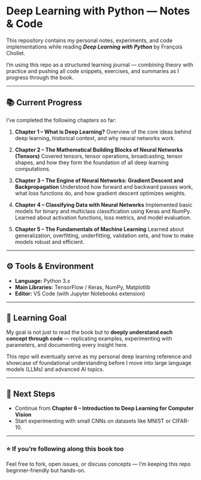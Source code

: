 # Deep Learning with Python — Notes & Code

This repository contains my personal notes, experiments, and code implementations while reading ***Deep Learning with Python*** by François Chollet.

I’m using this repo as a structured learning journal — combining theory with practice and pushing all code snippets, exercises, and summaries as I progress through the book.

---

## 📚 Current Progress

I’ve completed the following chapters so far:

1. **Chapter 1 – What is Deep Learning?**
   Overview of the core ideas behind deep learning, historical context, and why neural networks work.

2. **Chapter 2 – The Mathematical Building Blocks of Neural Networks (Tensors)**
   Covered tensors, tensor operations, broadcasting, tensor shapes, and how they form the foundation of all deep learning computations.

3. **Chapter 3 – The Engine of Neural Networks: Gradient Descent and Backpropagation**
   Understood how forward and backward passes work, what loss functions do, and how gradient descent optimizes weights.

4. **Chapter 4 – Classifying Data with Neural Networks**
   Implemented basic models for binary and multiclass classification using Keras and NumPy. Learned about activation functions, loss metrics, and model evaluation.

5. **Chapter 5 – The Fundamentals of Machine Learning**
   Learned about generalization, overfitting, underfitting, validation sets, and how to make models robust and efficient.

---

## ⚙️ Tools & Environment

* **Language:** Python 3.x
* **Main Libraries:** TensorFlow / Keras, NumPy, Matplotlib
* **Editor:** VS Code (with Jupyter Notebooks extension)

---

## 🎯 Learning Goal

My goal is not just to read the book but to **deeply understand each concept through code** — replicating examples, experimenting with parameters, and documenting every insight here.

This repo will eventually serve as my personal deep learning reference and showcase of foundational understanding before I move into large language models (LLMs) and advanced AI topics.

---

## 🧠 Next Steps

* Continue from **Chapter 6 – Introduction to Deep Learning for Computer Vision**
* Start experimenting with small CNNs on datasets like MNIST or CIFAR-10.

---

### ⭐ If you’re following along this book too

Feel free to fork, open issues, or discuss concepts — I’m keeping this repo beginner-friendly but hands-on.
